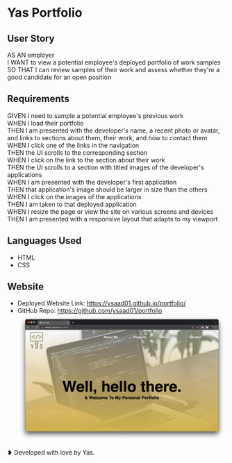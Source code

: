 # Yas Portfolio

## User Story

AS AN employer  
I WANT to view a potential employee's deployed portfolio of work samples  
SO THAT I can review samples of their work and assess whether they're a good candidate for an open position

## Requirements

GIVEN I need to sample a potential employee's previous work  
WHEN I load their portfolio  
THEN I am presented with the developer's name, a recent photo or avatar, and links to sections about them, their work, and how to contact them
WHEN I click one of the links in the navigation  
THEN the UI scrolls to the corresponding section  
WHEN I click on the link to the section about their work  
THEN the UI scrolls to a section with titled images of the developer's applications  
WHEN I am presented with the developer's first application  
THEN that application's image should be larger in size than the others  
WHEN I click on the images of the applications  
THEN I am taken to that deployed application  
WHEN I resize the page or view the site on various screens and devices  
THEN I am presented with a responsive layout that adapts to my viewport

## Languages Used

- HTML
- CSS

## Website
- Deployed Website Link: https://ysaad01.github.io/portfolio/
- GitHub Repo: https://github.com/ysaad01/portfolio
![Screenshot of my portfolio](/assets/images/Portfolio-Screenshot.png)

❥ Developed with love by Yas.